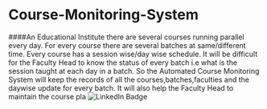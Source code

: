 # **Course-Monitoring-System**

####An Educational  Institute there are several courses running parallel  every day. For every course there are several batches at same/different time. Every course has a session wise/day wise schedule. It will be difficult for the Faculty Head to know the status of every batch i.e what is the session taught at each day in a batch.
So the Automated Course Monitoring System will keep the records of all the courses,batches,faculties and the daywise update for every batch. It will also help the Faculty Head to maintain the course pla
<img src="https://drive.google.com/file/d/1kH2dv-3J_mdzoTK_vDHuLWRZtg_q4ncB/view?usp=sharing" alt="LinkedIn Badge"/>
